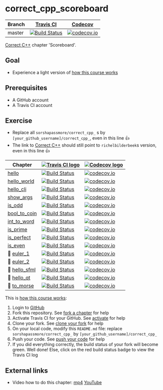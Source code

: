 # correct_cpp_scoreboard

Branch|[Travis CI](https://travis-ci.org)|[Codecov](https://www.codecov.io)
---|---|---
master|[![Build Status](https://travis-ci.org/sorshapassmore/correct_cpp_scoreboard.svg?branch=master)](https://travis-ci.org/sorshapassmore/correct_cpp_scoreboard)|[![codecov.io](https://codecov.io/github/sorshapassmore/correct_cpp_scoreboard/coverage.svg?branch=master)](https://codecov.io/github/sorshapassmore/correct_cpp_scoreboard/branch/master)

[Correct C++](https://github.com/richelbilderbeek/correct_cpp) chapter 'Scoreboard'.

## Goal

 * Experience a light version of [how this course works](https://github.com/richelbilderbeek/correct_cpp/blob/master/doc/how_this_course_works.md)

## Prerequisites

 * A GitHub account
 * A Travis CI account

## Exercise

 * Replace all `sorshapassmore/correct_cpp_` s by `[your_github_username]/correct_cpp_`, even in this line :+1:
 * The link to [Correct C++](https://github.com/richelbilderbeek/correct_cpp) should still point to `richelbilderbeek`s version, even in this line :+1:

Chapter|[![Travis CI logo](TravisCI.png)](https://travis-ci.org)|[![Codecov logo](Codecov.png)](https://www.codecov.io)
---|---|---
[hello](https://github.com/sorshapassmore/correct_cpp_hello)|[![Build Status](https://travis-ci.org/sorshapassmore/correct_cpp_hello.svg?branch=master)](https://travis-ci.org/sorshapassmore/correct_cpp_hello) | [![codecov.io](https://codecov.io/github/sorshapassmore/correct_cpp_hello/coverage.svg?branch=master)](https://codecov.io/github/sorshapassmore/correct_cpp_hello?branch=master)
[hello_world](https://github.com/sorshapassmore/correct_cpp_hello_world)|[![Build Status](https://travis-ci.org/sorshapassmore/correct_cpp_hello_world.svg?branch=master)](https://travis-ci.org/sorshapassmore/correct_cpp_hello_world) | [![codecov.io](https://codecov.io/github/sorshapassmore/correct_cpp_hello_world/coverage.svg?branch=master)](https://codecov.io/github/sorshapassmore/correct_cpp_hello_world?branch=master)
[hello_cli](https://github.com/sorshapassmore/correct_cpp_hello_cli)|[![Build Status](https://travis-ci.org/sorshapassmore/correct_cpp_hello_cli.svg?branch=master)](https://travis-ci.org/sorshapassmore/correct_cpp_hello_cli) | [![codecov.io](https://codecov.io/github/sorshapassmore/correct_cpp_hello_cli/coverage.svg?branch=master)](https://codecov.io/github/sorshapassmore/correct_cpp_hello_cli?branch=master)
[show_args](https://github.com/sorshapassmore/correct_cpp_show_args)|[![Build Status](https://travis-ci.org/sorshapassmore/correct_cpp_show_args.svg?branch=master)](https://travis-ci.org/sorshapassmore/correct_cpp_show_args) | [![codecov.io](https://codecov.io/github/sorshapassmore/correct_cpp_show_args/coverage.svg?branch=master)](https://codecov.io/github/sorshapassmore/correct_cpp_show_args?branch=master)
[is_odd](https://github.com/sorshapassmore/correct_cpp_is_odd)|[![Build Status](https://travis-ci.org/sorshapassmore/correct_cpp_is_odd.svg?branch=master)](https://travis-ci.org/sorshapassmore/correct_cpp_is_odd) | [![codecov.io](https://codecov.io/github/sorshapassmore/correct_cpp_is_odd/coverage.svg?branch=master)](https://codecov.io/github/sorshapassmore/correct_cpp_is_odd?branch=master)
[bool_to_coin](https://github.com/sorshapassmore/correct_cpp_bool_to_coin)|[![Build Status](https://travis-ci.org/sorshapassmore/correct_cpp_bool_to_coin.svg?branch=master)](https://travis-ci.org/sorshapassmore/correct_cpp_bool_to_coin) | [![codecov.io](https://codecov.io/github/sorshapassmore/correct_cpp_bool_to_coin/coverage.svg?branch=master)](https://codecov.io/github/sorshapassmore/correct_cpp_bool_to_coin?branch=master)
[int_to_word](https://github.com/sorshapassmore/correct_cpp_int_to_word)|[![Build Status](https://travis-ci.org/sorshapassmore/correct_cpp_int_to_word.svg?branch=master)](https://travis-ci.org/sorshapassmore/correct_cpp_int_to_word) | [![codecov.io](https://codecov.io/github/sorshapassmore/correct_cpp_int_to_word/coverage.svg?branch=master)](https://codecov.io/github/sorshapassmore/correct_cpp_int_to_word?branch=master)
[is_prime](https://github.com/sorshapassmore/correct_cpp_is_prime)|[![Build Status](https://travis-ci.org/sorshapassmore/correct_cpp_is_prime.svg?branch=master)](https://travis-ci.org/sorshapassmore/correct_cpp_is_prime) | [![codecov.io](https://codecov.io/github/sorshapassmore/correct_cpp_is_prime/coverage.svg?branch=master)](https://codecov.io/github/sorshapassmore/correct_cpp_is_prime?branch=master)
[is_perfect](https://github.com/sorshapassmore/correct_cpp_is_perfect)|[![Build Status](https://travis-ci.org/sorshapassmore/correct_cpp_is_perfect.svg?branch=master)](https://travis-ci.org/sorshapassmore/correct_cpp_is_perfect) | [![codecov.io](https://codecov.io/github/sorshapassmore/correct_cpp_is_perfect/coverage.svg?branch=master)](https://codecov.io/github/sorshapassmore/correct_cpp_is_perfect?branch=master)
[is_even](https://github.com/sorshapassmore/correct_cpp_is_even)|[![Build Status](https://travis-ci.org/sorshapassmore/correct_cpp_is_even.svg?branch=master)](https://travis-ci.org/sorshapassmore/correct_cpp_is_even) | [![codecov.io](https://codecov.io/github/sorshapassmore/correct_cpp_is_even/coverage.svg?branch=master)](https://codecov.io/github/sorshapassmore/correct_cpp_is_even?branch=master)
:construction: [euler_1](https://github.com/sorshapassmore/correct_cpp_euler_1)|[![Build Status](https://travis-ci.org/sorshapassmore/correct_cpp_euler_1.svg?branch=master)](https://travis-ci.org/sorshapassmore/correct_cpp_euler_1) | [![codecov.io](https://codecov.io/github/sorshapassmore/correct_cpp_euler_1/coverage.svg?branch=master)](https://codecov.io/github/sorshapassmore/correct_cpp_euler_1?branch=master)
:construction: [euler_2](https://github.com/sorshapassmore/correct_cpp_euler_2)|[![Build Status](https://travis-ci.org/sorshapassmore/correct_cpp_euler_2.svg?branch=master)](https://travis-ci.org/sorshapassmore/correct_cpp_euler_2) | [![codecov.io](https://codecov.io/github/sorshapassmore/correct_cpp_euler_2/coverage.svg?branch=master)](https://codecov.io/github/sorshapassmore/correct_cpp_euler_2?branch=master)
:construction: [hello_sfml](https://github.com/sorshapassmore/correct_cpp_hello_sfml)|[![Build Status](https://travis-ci.org/sorshapassmore/correct_cpp_hello_sfml.svg?branch=master)](https://travis-ci.org/sorshapassmore/correct_cpp_hello_sfml) | [![codecov.io](https://codecov.io/github/sorshapassmore/correct_cpp_hello_sfml/coverage.svg?branch=master)](https://codecov.io/github/sorshapassmore/correct_cpp_hello_sfml?branch=master)
:construction: [hello_qt](https://github.com/sorshapassmore/correct_cpp_hello_qt)|[![Build Status](https://travis-ci.org/sorshapassmore/correct_cpp_hello_qt.svg?branch=master)](https://travis-ci.org/sorshapassmore/correct_cpp_hello_qt) | [![codecov.io](https://codecov.io/github/sorshapassmore/correct_cpp_hello_qt/coverage.svg?branch=master)](https://codecov.io/github/sorshapassmore/correct_cpp_hello_qt?branch=master)
:construction: [to_morse](https://github.com/sorshapassmore/correct_cpp_to_morse)|[![Build Status](https://travis-ci.org/sorshapassmore/correct_cpp_to_morse.svg?branch=master)](https://travis-ci.org/sorshapassmore/correct_cpp_to_morse) | [![codecov.io](https://codecov.io/github/sorshapassmore/correct_cpp_to_morse/coverage.svg?branch=master)](https://codecov.io/github/sorshapassmore/correct_cpp_to_morse?branch=master)

This is [how this course works](https://github.com/richelbilderbeek/correct_cpp/blob/master/doc/how_this_course_works.md):

  1. Login to [GitHub](https://github.com/)
  2. Fork this repository. See [fork a chapter](https://github.com/richelbilderbeek/correct_cpp/blob/master/doc/fork_a_chapter.md) for help
  3. Activate Travis CI for your GitHub. See [activate](https://github.com/richelbilderbeek/correct_cpp/blob/master/doc/activate.md) for help 
  4. Clone your fork. See [clone your fork](https://github.com/richelbilderbeek/correct_cpp/blob/master/doc/clone_your_fork.md) for help
  5. On your local code, modify this `README.md` file: replace `sorshapassmore/correct_cpp_` by `[your_github_username]/correct_cpp_`
  6. Push your code. See [push your code](https://github.com/richelbilderbeek/correct_cpp/blob/master/doc/push_your_code.md) for help
  7. If you did everything correctly, the build status of your fork will become green. Well done! Else, click on the red build status badge to view the Travis CI log

## External links

 * Video how to do this chapter: [mp4](http://www.richelbilderbeek.nl/correct_cpp_scoreboard.mp4) [YouTube](https://youtu.be/QABP8qEeM9o)
